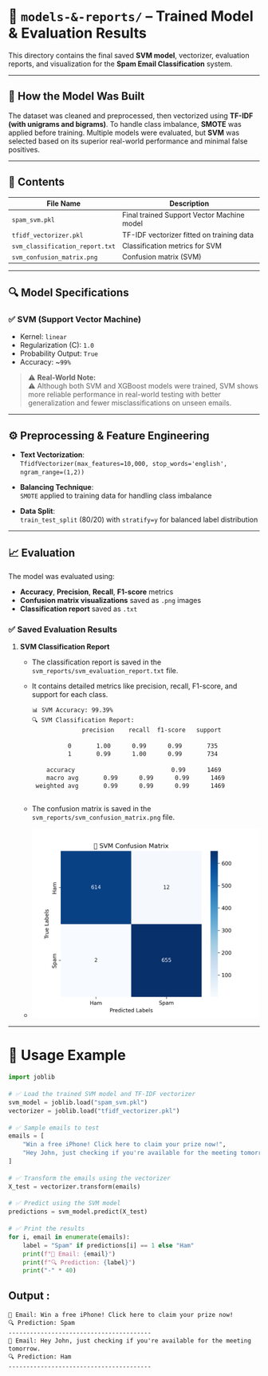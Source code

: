 # 📁 `models-&-reports/` – Trained Model & Evaluation Results

This directory contains the final saved **SVM model**, vectorizer, evaluation reports, and visualization for the **Spam Email Classification** system.

---

## 🧠 How the Model Was Built

The dataset was cleaned and preprocessed, then vectorized using **TF-IDF (with unigrams and bigrams)**. To handle class imbalance, **SMOTE** was applied before training. Multiple models were evaluated, but **SVM** was selected based on its superior real-world performance and minimal false positives.

---

## 📌 Contents

| File Name                        | Description                                               |
|----------------------------------|-----------------------------------------------------------|
| `spam_svm.pkl`                   | Final trained Support Vector Machine model               |
| `tfidf_vectorizer.pkl`          | TF-IDF vectorizer fitted on training data                |
| `svm_classification_report.txt` | Classification metrics for SVM                           |
| `svm_confusion_matrix.png`      | Confusion matrix (SVM)                                   |

---

## 🔍 Model Specifications

### ✅ SVM (Support Vector Machine)
- Kernel: `linear`
- Regularization (C): `1.0`
- Probability Output: `True`
- Accuracy: ~`99%`

> ⚠️ **Real-World Note:**  
> ⚠️ Although both SVM and XGBoost models were trained, SVM shows more reliable performance in real-world testing with better generalization and fewer misclassifications on unseen emails.
---

## ⚙️ Preprocessing & Feature Engineering

- **Text Vectorization**:  
  `TfidfVectorizer(max_features=10,000, stop_words='english', ngram_range=(1,2))`
  
- **Balancing Technique**:  
  `SMOTE` applied to training data for handling class imbalance
  
- **Data Split**:  
  `train_test_split` (80/20) with `stratify=y` for balanced label distribution

---

## 📈 Evaluation

The model was evaluated using:
- **Accuracy**, **Precision**, **Recall**, **F1-score** metrics
- **Confusion matrix visualizations** saved as `.png` images
- **Classification report** saved as `.txt`

### ✅ Saved Evaluation Results

1. **SVM Classification Report**
   - The classification report is saved in the `svm_reports/svm_evaluation_report.txt` file.
   - It contains detailed metrics like precision, recall, F1-score, and support for each class.

      ```plaintext
      📊 SVM Accuracy: 99.39%
      🔍 SVM Classification Report:
                    precision    recall  f1-score   support

                0       1.00      0.99      0.99       735
                1       0.99      1.00      0.99       734

          accuracy                           0.99      1469
          macro avg       0.99      0.99      0.99      1469
       weighted avg       0.99      0.99      0.99      1469
     

    - The confusion matrix is saved in the `svm_reports/svm_confusion_matrix.png` file.
    - ![svm_confusion_matrix.png](svm_reports/svm_confusion_matrix.png)
   
---
# 🚀 Usage Example

```python
import joblib

# ✅ Load the trained SVM model and TF-IDF vectorizer
svm_model = joblib.load("spam_svm.pkl")
vectorizer = joblib.load("tfidf_vectorizer.pkl")

# ✅ Sample emails to test
emails = [
    "Win a free iPhone! Click here to claim your prize now!",
    "Hey John, just checking if you're available for the meeting tomorrow."
]

# ✅ Transform the emails using the vectorizer
X_test = vectorizer.transform(emails)

# ✅ Predict using the SVM model
predictions = svm_model.predict(X_test)

# ✅ Print the results
for i, email in enumerate(emails):
    label = "Spam" if predictions[i] == 1 else "Ham"
    print(f"📧 Email: {email}")
    print(f"🔍 Prediction: {label}")
    print("-" * 40)
```

## Output :
```
📧 Email: Win a free iPhone! Click here to claim your prize now!
🔍 Prediction: Spam
----------------------------------------
📧 Email: Hey John, just checking if you're available for the meeting tomorrow.
🔍 Prediction: Ham
----------------------------------------
```
